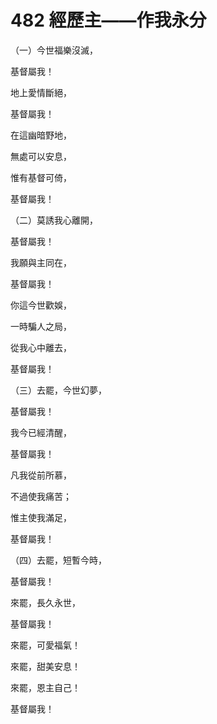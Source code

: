 # 482 經歷主——作我永分

（一）今世福樂沒滅，

基督屬我！

地上愛情斷絕，

基督屬我！

在這幽暗野地，

無處可以安息，

惟有基督可倚，

基督屬我！

（二）莫誘我心離開，

基督屬我！

我願與主同在，

基督屬我！

你這今世歡娛，

一時騙人之局，

從我心中離去，

基督屬我！

（三）去罷，今世幻夢，

基督屬我！

我今已經清醒，

基督屬我！

凡我從前所慕，

不過使我痛苦；

惟主使我滿足，

基督屬我！

（四）去罷，短暫今時，

基督屬我！

來罷，長久永世，

基督屬我！

來罷，可愛福氣！

來罷，甜美安息！

來罷，恩主自己！

基督屬我！

